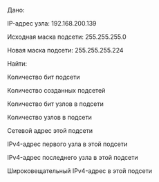 

Дано:

IP-адрес узла:	192.168.200.139

Исходная маска подсети:	255.255.255.0

Новая маска подсети:	255.255.255.224

Найти:

Количество бит подсети	

Количество созданных подсетей	

Количество бит узлов в подсети	

Количество узлов в подсети	

Сетевой адрес этой подсети	

IPv4-адрес первого узла в этой подсети	

IPv4-адрес последнего узла в этой подсети	

Широковещательный IPv4-адрес в этой подсети	
